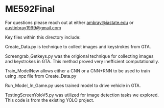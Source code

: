 # ME592Final

For questions please reach out at either ambray@iastate.edu or austinbray1999@gmail.com

Key files within this directory include: 

Create_Data.py is technique to collect images and keystrokes from GTA.

Screengrab_Getkeys.py was the origional technique for collecting images and keystrokes in GTA. This method proved very inefficient computationally. 

Train_ModelNew allows either a CNN or a CNN+RNN to be used to train using .npz file from Create_Data.py

Run_Model_In_Game.py uses trained model to drive vehicle in GTA. 

TestingScreenYoloV5.py was utilized for image detection tasks we explored. This code is from the existing YOLO project. 

